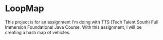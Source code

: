 # LoopMap
This project is for an assignment I'm doing with TTS (Tech Talent South) Full Immersion Foundational Java Course. With this assignment, I will be creating a hash map of vehicles. 
